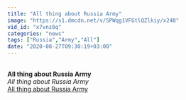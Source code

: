 ```yaml
---
title: "All thing about Russia Army"
image: "https://s1.dmcdn.net/v/SPWqg1VFGtlQZlkiy/x240"
vid_id: "x7vnz8q"
categories: "news"
tags: ["Russia","Army","All"]
date: "2020-08-27T09:30:19+03:00"
---
```

<br><b>All thing about Russia Army</b><br> <i>All thing about Russia Army</i><br> <u>All thing about Russia Army</u>

